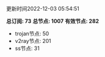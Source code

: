更新时间2022-12-03 05:54:51

**总订阅: 73**
**总节点: 1007**
**有效节点: 282**
- trojan节点: 50
- v2ray节点: 201
- ss节点: 31
